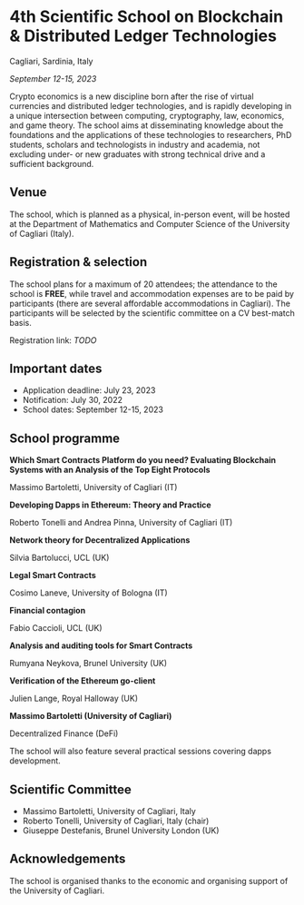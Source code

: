 # 4th Scientific School on Blockchain & Distributed Ledger Technologies

Cagliari, Sardinia, Italy

*September 12-15, 2023*

Crypto economics is a new discipline born after the rise of virtual currencies and distributed ledger technologies, and is rapidly developing in a unique intersection between computing, cryptography,  law,
economics, and game theory. The school aims at disseminating  knowledge about the foundations and the applications of these technologies to researchers, PhD students, scholars and technologists in industry and academia, not excluding under- or new graduates with strong technical drive and a sufficient background.


## Venue

The school, which is planned as a physical, in-person event, will be hosted at the Department of Mathematics and Computer Science of the University of Cagliari (Italy).


## Registration & selection

The school plans for a maximum of 20 attendees; the attendance to the school is **FREE**, while travel and accommodation expenses are to be paid by participants (there are several affordable accommodations in Cagliari). 
The participants will be selected by the scientific  committee on a CV best-match basis.

Registration link:
*TODO*


## Important dates

- Application deadline: July 23, 2023
- Notification: July 30, 2022
- School dates: September 12-15, 2023


## School programme

**Which Smart Contracts Platform do you need? Evaluating Blockchain Systems with an Analysis of the Top Eight Protocols**

Massimo Bartoletti, University of Cagliari (IT)

**Developing Dapps in Ethereum: Theory and Practice**

Roberto Tonelli and Andrea Pinna, University of Cagliari (IT)

**Network theory for Decentralized Applications**

Silvia Bartolucci, UCL (UK)

**Legal Smart Contracts** 

Cosimo Laneve, University of Bologna (IT)

**Financial contagion**

Fabio Caccioli, UCL (UK)

**Analysis and auditing tools for Smart Contracts**

Rumyana Neykova, Brunel University (UK)

**Verification of the Ethereum go-client**

Julien Lange, Royal Halloway (UK)

**Massimo Bartoletti (University of Cagliari)**

Decentralized Finance (DeFi)

The school will also feature several practical sessions covering dapps development. 


## Scientific Committee

- Massimo Bartoletti, University of Cagliari, Italy
- Roberto Tonelli, University of Cagliari, Italy (chair)
- Giuseppe Destefanis, Brunel University London (UK)


## Acknowledgements

The school is organised thanks to the economic and organising support of the University of Cagliari.
